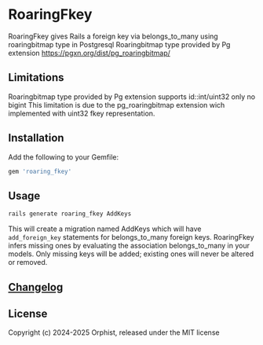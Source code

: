 # RoaringFkey

RoaringFkey gives Rails a foreign key via belongs_to_many using roaringbitmap type in Postgresql 
Roaringbitmap type provided by Pg extension https://pgxn.org/dist/pg_roaringbitmap/

## Limitations
Roaringbitmap type provided by Pg extension supports id::int/uint32 only no bigint
This limitation is due to the pg_roaringbitmap extension wich implemented with uint32 fkey representation. 

## Installation

Add the following to your Gemfile:

```ruby
gem 'roaring_fkey'
````

## Usage

```bash
rails generate roaring_fkey AddKeys
```

This will create a migration named AddKeys which will have `add_foreign_key`
statements for belongs_to_many foreign keys. RoaringFkey infers missing ones by
evaluating the association belongs_to_many in your models.
Only missing keys will be added; existing ones will never be altered or
removed.

## [Changelog](CHANGELOG.md)

## License

Copyright (c) 2024-2025 Orphist, released under the MIT license
